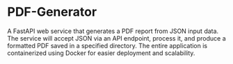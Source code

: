 # PDF-Generator
A FastAPI web service that generates a PDF report from JSON input data. The service will accept JSON via an API endpoint, process it, and produce a formatted PDF saved in a specified directory. The entire application is containerized using Docker for easier deployment and scalability.
